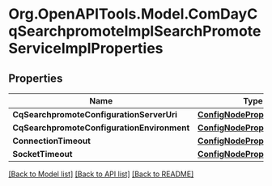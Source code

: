 # Org.OpenAPITools.Model.ComDayCqSearchpromoteImplSearchPromoteServiceImplProperties
## Properties

Name | Type | Description | Notes
------------ | ------------- | ------------- | -------------
**CqSearchpromoteConfigurationServerUri** | [**ConfigNodePropertyString**](ConfigNodePropertyString.md) |  | [optional] 
**CqSearchpromoteConfigurationEnvironment** | [**ConfigNodePropertyString**](ConfigNodePropertyString.md) |  | [optional] 
**ConnectionTimeout** | [**ConfigNodePropertyInteger**](ConfigNodePropertyInteger.md) |  | [optional] 
**SocketTimeout** | [**ConfigNodePropertyInteger**](ConfigNodePropertyInteger.md) |  | [optional] 

[[Back to Model list]](../README.md#documentation-for-models) [[Back to API list]](../README.md#documentation-for-api-endpoints) [[Back to README]](../README.md)

